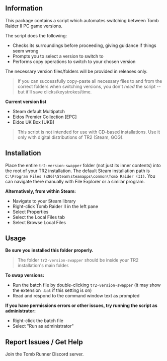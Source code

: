 ## Information
This package contains a script which automates switching between Tomb Raider II PC game versions.

The script does the following:
* Checks its surroundings before proceeding, giving guidance if things seem wrong
* Prompts you to select a version to switch to
* Performs copy operations to switch to your chosen version

The necessary version files/folders will be provided in releases only.

> If you can successfully copy-paste all necessary files to and from the correct folders when switching versions, you don't *need* the script -- but it'll save clicks/keystrokes/time.

**Current version list**
 * Steam default Multipatch
 * Eidos Premier Collection [EPC]
 * Eidos UK Box [UKB]

 > This script is not intended for use with CD-based installations.
 > Use it only with digital distributions of TR2 (Steam, GOG).

## Installation
Place the entire `tr2-version-swapper` folder (not just its inner contents) into the root of your TR2 installation.
The default Steam installation path is `C:\Program Files (x86)\Steam\steamapps\common\Tomb Raider (II)`.
You can navigate there manually with File Explorer or a similar program.

**Alternatively, from within Steam:**
* Navigate to your Steam library
* Right-click Tomb Raider II in the left pane
* Select Properties
* Select the Local Files tab
* Select Browse Local Files

## Usage
**Be sure you installed this folder properly.**
> The folder `tr2-version-swapper` should be inside your TR2 installation's main folder.

**To swap versions:**
* Run the batch file by double-clicking `tr2-version-swapper` (it may show the extension `.bat` if this setting is on)
* Read and respond to the command window text as prompted

**If you have permissions errors or other issues, try running the script as administrator:**
* Right-click the batch file
* Select "Run as administrator"

## Report Issues / Get Help
Join the Tomb Runner Discord server.